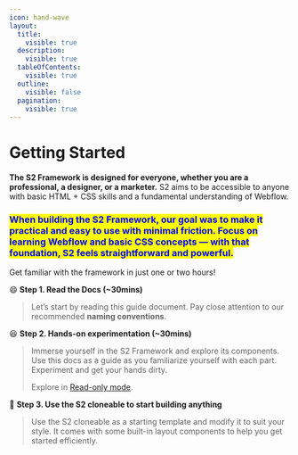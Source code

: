 ```yaml
---
icon: hand-wave
layout:
  title:
    visible: true
  description:
    visible: true
  tableOfContents:
    visible: true
  outline:
    visible: false
  pagination:
    visible: true
---
```


# Getting Started

**The S2 Framework is designed for everyone, whether you are a professional, a designer, or a marketer.** S2 aims to be accessible to anyone with basic HTML + CSS skills and a fundamental understanding of Webflow.

### <mark style="color:blue;">When building the S2 Framework, our goal was to make it practical and easy to use with minimal friction. Focus on learning Webflow and basic CSS concepts — with that foundation, S2 feels straightforward and powerful.</mark>



Get familiar with the framework in just one or two hours!

:smile: **Step 1. Read the Docs (\~30mins)**

> Let’s start by reading this guide document. Pay close attention to our recommended **naming conventions**.

:laughing: **Step 2. Hands-on experimentation (\~30mins)**

> Immerse yourself in the S2 Framework and explore its components. Use this docs as a guide as you familiarize yourself with each part. Experiment and get your hands dirty.
>
> Explore in [Read-only mode](https://s2-framework.webflow.io/#preview).

:trumpet: **Step 3. Use the S2 cloneable to start building anything**

> Use the S2 cloneable as a starting template and modify it to suit your style. It comes with some built-in layout components to help you get started efficiently.



